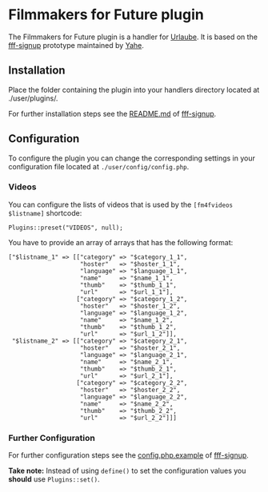 # Filmmakers for Future plugin
The Filmmakers for Future plugin is a handler for [Urlaube](https://github.com/urlaube/urlaube). It is based on the [fff-signup](https://github.com/yahesh/fff-signup) prototype maintained by [Yahe](https://github.com/yahesh).

## Installation
Place the folder containing the plugin into your handlers directory located at ./user/plugins/.

For further installation steps see the [README.md](https://github.com/yahesh/fff-signup/blob/master/README.md) of [fff-signup](https://github.com/yahesh/fff-signup).

## Configuration
To configure the plugin you can change the corresponding settings in your configuration file located at `./user/config/config.php`.

### Videos
You can configure the lists of videos that is used by the `[fm4fvideos $listname]` shortcode:
```
Plugins::preset("VIDEOS", null);
```

You have to provide an array of arrays that has the following format:
```
["$listname_1" => [["category" => "$category_1_1",
                    "hoster"   => "$hoster_1_1",
                    "language" => "$language_1_1",
                    "name"     => "$name_1_1",
                    "thumb"    => "$thumb_1_1",
                    "url"      => "$url_1_1"],
                   ["category" => "$category_1_2",
                    "hoster"   => "$hoster_1_2",
                    "language" => "$language_1_2",
                    "name"     => "$name_1_2",
                    "thumb"    => "$thumb_1_2",
                    "url"      => "$url_1_2"]],
 "$listname_2" => [["category" => "$category_2_1",
                    "hoster"   => "$hoster_2_1",
                    "language" => "$language_2_1",
                    "name"     => "$name_2_1",
                    "thumb"    => "$thumb_2_1",
                    "url"      => "$url_2_1"],
                   ["category" => "$category_2_2",
                    "hoster"   => "$hoster_2_2",
                    "language" => "$language_2_2",
                    "name"     => "$name_2_2",
                    "thumb"    => "$thumb_2_2",
                    "url"      => "$url_2_2"]]]
```

### Further Configuration
For further configuration steps see the [config.php.example](https://github.com/yahesh/fff-signup/blob/master/config/config.php.example) of [fff-signup](https://github.com/yahesh/fff-signup).

**Take note:** Instead of using `define()` to set the configuration values you **should** use `Plugins::set()`.
